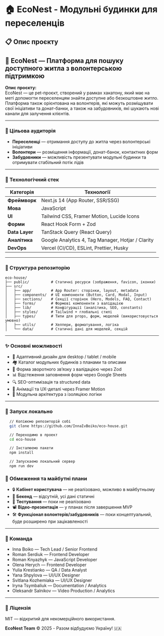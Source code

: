 # 🏠 EcoNest - Модульні будинки для переселенців

## 📋 Опис проєкту

## 🏡 EcoNest — Платформа для пошуку доступного житла з волонтерською підтримкою

**Опис проєкту:**  
EcoNest — це pet-проєкт, створений у рамках хакатону, який має на меті допомогти переселенцям знайти доступне або
безкоштовне житло. Платформа також орієнтована на волонтерів, які можуть розміщувати свої ініціативи та донат-банки, а
також на забудовників, які шукають нові канали для залучення клієнтів.

---

### 🎯 Цільова аудиторія

- **Переселенці** — отримання доступу до житла через волонтерські ініціативи
- **Волонтери** — розміщення інформації, донат-банок, контактних форм
- **Забудовники** — можливість презентувати модульні будинки та отримувати стабільний потік лідів

---

### 🔧 Технологічний стек

| Категорія      | Технології                                        |
| -------------- | ------------------------------------------------- |
| **Фреймворк**  | Next.js 14 (App Router, SSR/SSG)                  |
| **Мова**       | JavaScript                                        |
| **UI**         | Tailwind CSS, Framer Motion, Lucide Icons         |
| **Форми**      | React Hook Form + Zod                             |
| **Data Layer** | TanStack Query (React Query)                      |
| **Аналітика**  | Google Analytics 4, Tag Manager, Hotjar / Clarity |
| **DevOps**     | Vercel (CI/CD), ESLint, Prettier, Husky           |

---

### 📁 Структура репозиторію

```
eco-house/
├── public/          # Статичні ресурси (зображення, favicon, іконки)
├── src/
│   ├── app/         # App Router: сторінки, layout, metadata
│   ├── components/  # UI компоненти (Button, Card, Modal, Input)
│   ├── sections/    # Секції сторінок (Hero, Models, FAQ, Contact)
│   ├── forms/       # Формові компоненти з валідацією
│   ├── lib/         # Конфігурації (аналітика, SEO, constants)
│   ├── styles/      # Tailwind + глобальні стилі
│   ├── types/       # Типи для props, форм, моделей (використовується умовно)
│   ├── utils/       # Хелпери, форматування, логіка
│   └── data/        # Статичні дані для моделей, секцій
```

---

### ✨ Основні можливості

- 📱 Адаптивний дизайн для desktop / tablet / mobile
- 🏘️ Каталог модульних будинків з планами та описами
- 📩 Форма зворотного зв’язку з валідацією через Zod
- 📊 Відстеження заповнення форм через Google Sheets
- 🔍 SEO-оптимізація та structured data
- 🎨 Анімації та UX-деталі через Framer Motion
- 🧩 Модульна архітектура з ізоляцією логіки

---

### 🚀 Запуск локально

```bash
  // Копіюємо репозиторій собі
  git clone https://github.com/InnaIvBoiko/eco-house.git

  // Переходимо в проект
  cd eco-house

  // Інсталюємо пакети
  npm install

  // Запускаємо локальний сервер
  npm run dev

```

### 📌 Обмеження та майбутні плани

- 🔒 **Кабінет користувача** — не реалізовано, можливо в майбутньому
- 🧠 **Бекенд** — відсутній, усі дані статичні
- 🧪 **Тестування** — поки не реалізовано
- 📽️ **Відео-презентація** — у планах після завершення MVP
- 🛠️ **Функціонал волонтерів/забудовників** — поки концептуальний, буде розширено при зацікавленості

---

### 👥 Команда

- Inna Boiko — Tech Lead / Senior Frontend
- Roman Serdiuk — Frontend Developer
- Roman Knyazhyk — JavaScript Developer
- Olena Herych — Frontend Developer
- Yulia Krestianko — QA / Data Analyst
- Yana Shpylova — UI/UX Designer
- Svitlana Kozhemiaka — UI/UX Designer
- Iryna Tsymbaliuk — Documentation / Analytics
- Oleksandr Salnikov — Video Production / Analytics

---

### 📄 Ліцензія

MIT — відкритий для некомерційного використання.

**EcoNest Team** © 2025 - Разом відбудуємо Україну! 🇺🇦
